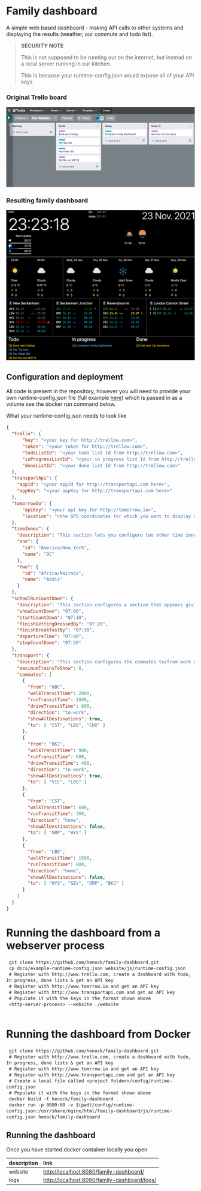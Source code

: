 # Family dashboard

A simple web based dashboard - making API calls to other systems and displaying the results (weather, our commute and todo list).
 
> **SECURITY NOTE** 
> 
> This is not supposed to be running out on the internet, but instead on a local server running in our kitchen.
>
> This is because your runtime-config.json would expose all of your API keys


### Original Trello board

![Original Trello board](/docs/2021-11-20-trello-board.png)

### Resulting family dashboard

![Original Trello board](/docs/2021-11-20-family-dashboard.png)


## Configuration and deployment 

All code is present in the repository, however you will need to provide your own runtime-config.json file (full example [here](/docs/example-runtime-config.json)) which is passed in as a volume see the docker run command below.

What your runtime-config.json needs to look like

```json
{
  "trello": {
      "key": "<your key for http://trellow.com>",
      "token": "<your token for http://trellow.com>",
      "todoListId": "<your todo list Id from http://trellow.com>",
      "inProgressListId": "<your in progress list Id from http://trellow.com>",
      "doneListId": "<your done list Id from http://trellow.com>"
  },
  "transportApi": {
    "appId": "<your appId for http://transportapi.com here>",
    "appKey": "<your appKey for http://transportapi.com here>"
  },
  "tomorrowIo": {
      "apiKey": "<your api key for http://tomorrow.io>",
      "location": "<the GPS coordinates for which you want to display weather data>"
  },
  "timeZones": {
    "description": "This section lets you configure two other time zones you can display.",
    "one": {
      "id": "America/New_York",
      "name": "DC"
    },
    "two": {
      "id": "Africa/Nairobi",
      "name": "Addis"
    }
  },
  "schoolRunCountDown": {
    "description": "This section configures a section that appears giving a count down to the time we need to leave for school.",
    "showCountDown": "07:00",
    "startCountDown": "07:10",
    "finishGettingDressedBy": "07:20",
    "finishBreakfastBy": "07:30",
    "departureTime": "07:40",
    "stopCountDown": "07:50"
  },
  "transport": {
    "description": "This section configures the commutes to/from work giving walk/run/drive time windows.",
    "maximumTrainsToShow": 8,
    "commutes": [
      {
        "from": "NBC",
        "walkTransitTime": 2000,
        "runTransitTime": 1800,
        "driveTransitTime": 800,
        "direction": "to-work",
        "showAllDestinations": true,
        "to": [ "CST", "LBG", "CHX" ]
      },
      {
        "from": "BKJ",
        "walkTransitTime": 900,
        "runTransitTime": 600,
        "driveTransitTime": 400,
        "direction": "to-work",
        "showAllDestinations": true,
        "to": [ "VIC", "LBG" ]
      },
      {
        "from": "CST",
        "walkTransitTime": 600,
        "runTransitTime": 300,
        "direction": "home",
        "showAllDestinations": false,
        "to": [ "ORP", "HYS" ]
      },
      {
        "from": "LBG",
        "walkTransitTime": 1500,
        "runTransitTime": 800,
        "direction": "home",
        "showAllDestinations": false,
        "to": [ "HYS", "SEV", "ORP", "BKJ" ]
      }
    ]
  }
}
```

# Running the dashboard from a webserver process

```shell
 git clone https://github.com/henock/family-dashboard.git
 cp docs/example-runtime-config.json website/js/runtime-config.json
 # Register with http://www.trello.com, create a dashboard with todo, In progress, done lists & get an API key
 # Register with http://www.tomrrow.io and get an API key
 # Register with http://www.transportapi.com and get an API key
 # Populate it with the keys in the format shown above
 <http-server-process> --website ./website
 
```
# Running the dashboard from Docker 
```shell
 git clone https://github.com/henock/family-dashboard.git
 # Register with http://www.trello.com, create a dashboard with todo, In progress, done lists & get an API key
 # Register with http://www.tomrrow.io and get an API key
 # Register with http://www.transportapi.com and get an API key
 # Create a local file called <project folder>/config/runtime-config.json
 # Populate it with the keys in the format shown above
 docker build -t henock/family-dashboard .  
 docker run -p 8080:80 -v $(pwd)/config/runtime-config.json:/usr/share/nginx/html/family-dashboard/js/runtime-config.json henock/family-dashboard   
``` 

## Running the dashboard

Once you have started docker container locally you open 

| description | link                                                                                         |
| :---        | :---                                                                                         |
| website     | [http://localhost:8080/family-dashboard/](http://localhost:8080/family-dashboard/)           |
| logs        | [http://localhost:8080/family-dashboard/logs/](http://localhost:8080/family-dashboard/logs/) |